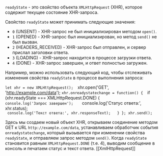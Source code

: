 `readyState` - это свойство объекта `XMLHttpRequest` (XHR), которое содержит текущее состояние XHR-запроса.

Свойство `readyState` может принимать следующие значения:

-   `0` (UNSENT) - XHR-запрос не был инициализирован методом `open()`.
-   `1` (OPENED) - XHR-запрос был инициализирован, но метод `send()` не был вызван.
-   `2` (HEADERS_RECEIVED) - XHR-запрос был отправлен, и сервер прислал заголовки ответа.
-   `3` (LOADING) - XHR-запрос находится в процессе загрузки ответа.
-   `4` (DONE) - XHR-запрос завершен, и ответ полностью загружен.

Например, можно использовать следующий код, чтобы отслеживать изменения свойства `readyState` в процессе выполнения запроса:

`let xhr = new XMLHttpRequest(); 
`xhr.open('GET', 'http://example.com/data'); 
`xhr.onreadystatechange = function() { 
	`if (xhr.readyState === XMLHttpRequest.DONE) {  
	` console.log('Запрос завершен');    
	`console.log('Статус ответа:', xhr.status);   
	` console.log('Текст ответа:', xhr.responseText);   } }; xhr.send();`

Здесь мы создаем новый объект XHR, открываем соединение методом GET к URL `http://example.com/data`, устанавливаем обработчик события `onreadystatechange`, который вызывается при изменении свойства `readyState`, и отправляем запрос методом `send()`. Когда `readyState` становится равным `XMLHttpRequest.DONE` (т.е. 4), выводим сообщение в консоль и печатаем статус и текст ответа.
[[XmlHttpRequest]]